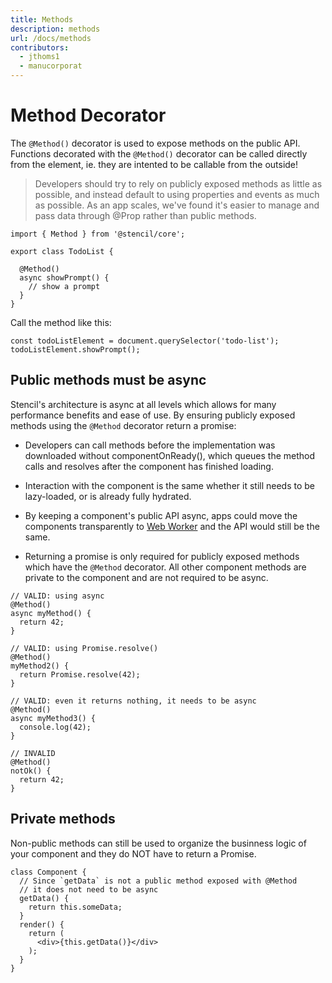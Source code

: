 ```yaml
---
title: Methods
description: methods
url: /docs/methods
contributors:
  - jthoms1
  - manucorporat
---
```


# Method Decorator

The `@Method()` decorator is used to expose methods on the public API. Functions decorated with the `@Method()` decorator can be called directly from the element, ie. they are intented to be callable from the outside!

> Developers should try to rely on publicly exposed methods as little as possible, and instead default to using properties and events as much as possible. As an app scales, we've found it's easier to manage and pass data through @Prop rather than public methods.

```tsx
import { Method } from '@stencil/core';

export class TodoList {

  @Method()
  async showPrompt() {
    // show a prompt
  }
}
```

Call the method like this:

```tsx
const todoListElement = document.querySelector('todo-list');
todoListElement.showPrompt();
```

## Public methods must be async

Stencil's architecture is async at all levels which allows for many performance benefits and ease of use. By ensuring publicly exposed methods using the `@Method` decorator return a promise:

- Developers can call methods before the implementation was downloaded without componentOnReady(), which queues the method calls and resolves after the component has finished loading.

- Interaction with the component is the same whether it still needs to be lazy-loaded, or is already fully hydrated.

- By keeping a component's public API async, apps could move the components transparently to [Web Worker](https://developer.mozilla.org/en-US/docs/Web/API/Web_Workers_API) and the API would still be the same.

- Returning a promise is only required for publicly exposed methods which have the `@Method` decorator. All other component methods are private to the component and are not required to be async.


```tsx
// VALID: using async
@Method()
async myMethod() {
  return 42;
}

// VALID: using Promise.resolve()
@Method()
myMethod2() {
  return Promise.resolve(42);
}

// VALID: even it returns nothing, it needs to be async
@Method()
async myMethod3() {
  console.log(42);
}

// INVALID
@Method()
notOk() {
  return 42;
}
```

## Private methods

Non-public methods can still be used to organize the businness logic of your component and they do NOT have to return a Promise.

```tsx
class Component {
  // Since `getData` is not a public method exposed with @Method
  // it does not need to be async
  getData() {
    return this.someData;
  }
  render() {
    return (
      <div>{this.getData()}</div>
    );
  }
}
```
